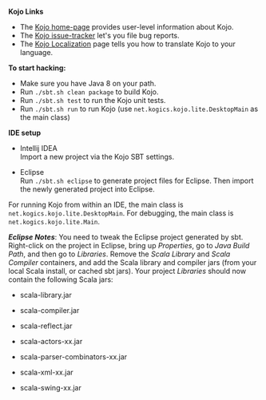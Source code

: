 **Kojo Links**

* The [Kojo home-page][1] provides user-level information about Kojo.
* The [Kojo issue-tracker][3] let's you file bug reports.
* The [Kojo Localization][5] page tells you how to translate Kojo to your language.

**To start hacking:**

* Make sure you have Java 8 on your path. 
* Run `./sbt.sh clean package` to build Kojo.
* Run `./sbt.sh test` to run the Kojo unit tests.
* Run `./sbt.sh run` to run Kojo (use `net.kogics.kojo.lite.DesktopMain` as the main class)

**IDE setup**

* Intellij IDEA  
Import a new project via the Kojo SBT settings.

* Eclipse  
Run `./sbt.sh eclipse` to generate project files for Eclipse. Then import the newly generated project into Eclipse.

For running Kojo from within an IDE, the main class is `net.kogics.kojo.lite.DesktopMain`. For debugging, the main class is `net.kogics.kojo.lite.Main`. 

***Eclipse Notes***: You need to tweak the Eclipse project generated by sbt. Right-click on the project in Eclipse, bring up *Properties*, go to *Java Build Path*, and then go to *Libraries*. Remove the *Scala Library* and *Scala Compiler* containers, and add the Scala library and compiler jars (from your local Scala install, or cached sbt jars). Your project *Libraries* should now contain the following Scala jars:

* scala-library.jar
* scala-compiler.jar
* scala-reflect.jar
* scala-actors-xx.jar
* scala-parser-combinators-xx.jar
* scala-xml-xx.jar
* scala-swing-xx.jar
 

  [1]: http://www.kogics.net/kojo
  [3]: https://github.com/litan/kojo/issues
  [5]: https://bitbucket.org/lalit_pant/kojo/wiki/Kojo%20Localization
  
